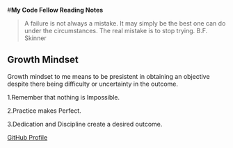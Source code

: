 #**My Code Fellow Reading Notes**
>A failure is not always a mistake. It may simply be the best one can do under the circumstances. The real mistake is to stop trying.
>B.F. Skinner

## Growth Mindset ##
Growth mindset to me means to be presistent in obtaining an objective despite there being difficulty or uncertainty in the outcome.

1.Remember that nothing is Impossible. 

2.Practice makes Perfect. 

3.Dedication and Discipline create a desired outcome.

[GitHub Profile](https://github.com/Diaz850)
